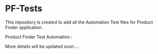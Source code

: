 PF-Tests
========

This repository is created to add all the Automation Test files for Product Finder application.

Product Finder Test Automation :

More details will be updated soon....

